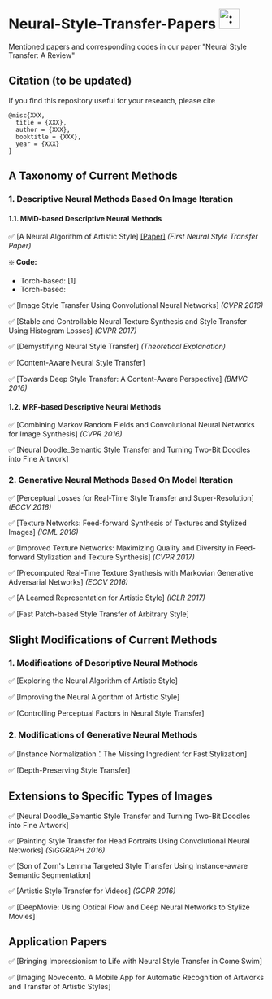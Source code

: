 # Neural-Style-Transfer-Papers <img class="emoji" alt=":art:" height="40" width="40" src="https://assets-cdn.github.com/images/icons/emoji/unicode/1f3a8.png">
Mentioned papers and corresponding codes in our paper "Neural Style Transfer: A Review"

## Citation (to be updated)
If you find this repository useful for your research, please cite

```
@misc{XXX,
  title = {XXX},
  author = {XXX},
  booktitle = {XXX},
  year = {XXX}
}
```

## A Taxonomy of Current Methods

### 1. Descriptive Neural Methods Based On Image Iteration

####  1.1. MMD-based Descriptive Neural Methods

:white_check_mark: [A Neural Algorithm of Artistic Style] [[Paper]](https://arxiv.org/abs/1406.2661) *(First Neural Style Transfer Paper)*

:sparkle: **Code:**

*   Torch-based: [1]
*   Torch-based: 

:white_check_mark: [Image Style Transfer Using Convolutional Neural Networks] *(CVPR 2016)*

:white_check_mark: [Stable and Controllable Neural Texture Synthesis and Style Transfer Using Histogram Losses] *(CVPR 2017)*

:white_check_mark: [Demystifying Neural Style Transfer] *(Theoretical Explanation)*

:white_check_mark: [Content-Aware Neural Style Transfer]

:white_check_mark: [Towards Deep Style Transfer: A Content-Aware Perspective] *(BMVC 2016)*

####  1.2. MRF-based Descriptive Neural Methods

:white_check_mark: [Combining Markov Random Fields and Convolutional Neural Networks for Image Synthesis] *(CVPR 2016)*

:white_check_mark: [Neural Doodle_Semantic Style Transfer and Turning Two-Bit Doodles into Fine Artwork]

###  2. Generative Neural Methods Based On Model Iteration

:white_check_mark: [Perceptual Losses for Real-Time Style Transfer and Super-Resolution] *(ECCV 2016)*

:white_check_mark: [Texture Networks: Feed-forward Synthesis of Textures and Stylized Images] *(ICML 2016)*

:white_check_mark: [Improved Texture Networks: Maximizing Quality and Diversity in Feed-forward Stylization and Texture Synthesis] *(CVPR 2017)*

:white_check_mark: [Precomputed Real-Time Texture Synthesis with Markovian Generative Adversarial Networks] *(ECCV 2016)*

:white_check_mark: [A Learned Representation for Artistic Style] *(ICLR 2017)*

:white_check_mark: [Fast Patch-based Style Transfer of Arbitrary Style]

## Slight Modifications of Current Methods

###  1. Modifications of Descriptive Neural Methods

:white_check_mark: [Exploring the Neural Algorithm of Artistic Style]

:white_check_mark: [Improving the Neural Algorithm of Artistic Style]

:white_check_mark: [Controlling Perceptual Factors in Neural Style Transfer]

###  2. Modifications of Generative Neural Methods

:white_check_mark: [Instance Normalization：The Missing Ingredient for Fast Stylization]

:white_check_mark: [Depth-Preserving Style Transfer]

## Extensions to Specific Types of Images

:white_check_mark: [Neural Doodle_Semantic Style Transfer and Turning Two-Bit Doodles into Fine Artwork]

:white_check_mark: [Painting Style Transfer for Head Portraits Using Convolutional Neural Networks] *(SIGGRAPH 2016)*

:white_check_mark: [Son of Zorn's Lemma Targeted Style Transfer Using Instance-aware Semantic Segmentation]

:white_check_mark: [Artistic Style Transfer for Videos] *(GCPR 2016)*

:white_check_mark: [DeepMovie: Using Optical Flow and Deep Neural Networks to Stylize Movies]

## Application Papers

:white_check_mark: [Bringing Impressionism to Life with Neural Style Transfer in Come Swim]

:white_check_mark: [Imaging Novecento. A Mobile App for Automatic Recognition of Artworks and Transfer of Artistic Styles]



